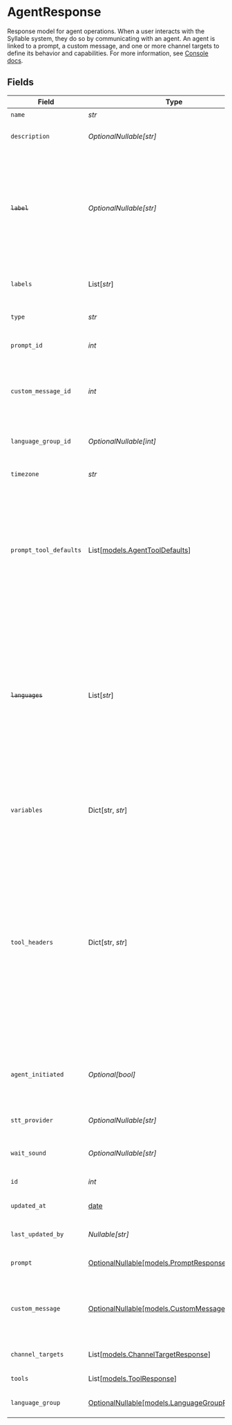 # AgentResponse

Response model for agent operations.
When a user interacts with the Syllable system, they do so by communicating with an agent.
An agent is linked to a prompt, a custom message, and one or more channel targets to define its
behavior and capabilities. For more information, see
[Console docs](https://docs.syllable.ai/workspaces/Agents).


## Fields

| Field                                                                                                                                                                                                                                                                                                                                                                 | Type                                                                                                                                                                                                                                                                                                                                                                  | Required                                                                                                                                                                                                                                                                                                                                                              | Description                                                                                                                                                                                                                                                                                                                                                           | Example                                                                                                                                                                                                                                                                                                                                                               |
| --------------------------------------------------------------------------------------------------------------------------------------------------------------------------------------------------------------------------------------------------------------------------------------------------------------------------------------------------------------------- | --------------------------------------------------------------------------------------------------------------------------------------------------------------------------------------------------------------------------------------------------------------------------------------------------------------------------------------------------------------------- | --------------------------------------------------------------------------------------------------------------------------------------------------------------------------------------------------------------------------------------------------------------------------------------------------------------------------------------------------------------------- | --------------------------------------------------------------------------------------------------------------------------------------------------------------------------------------------------------------------------------------------------------------------------------------------------------------------------------------------------------------------- | --------------------------------------------------------------------------------------------------------------------------------------------------------------------------------------------------------------------------------------------------------------------------------------------------------------------------------------------------------------------- |
| `name`                                                                                                                                                                                                                                                                                                                                                                | *str*                                                                                                                                                                                                                                                                                                                                                                 | :heavy_check_mark:                                                                                                                                                                                                                                                                                                                                                    | The agent name                                                                                                                                                                                                                                                                                                                                                        | Weather agent                                                                                                                                                                                                                                                                                                                                                         |
| `description`                                                                                                                                                                                                                                                                                                                                                         | *OptionalNullable[str]*                                                                                                                                                                                                                                                                                                                                               | :heavy_minus_sign:                                                                                                                                                                                                                                                                                                                                                    | The agent description                                                                                                                                                                                                                                                                                                                                                 | Agent for answering questions about weather.                                                                                                                                                                                                                                                                                                                          |
| ~~`label`~~                                                                                                                                                                                                                                                                                                                                                           | *OptionalNullable[str]*                                                                                                                                                                                                                                                                                                                                               | :heavy_minus_sign:                                                                                                                                                                                                                                                                                                                                                    | : warning: ** DEPRECATED **: This will be removed in a future release, please migrate away from it as soon as possible.<br/><br/>The agent label (DEPRECATED - use labels instead.)                                                                                                                                                                                   | Information                                                                                                                                                                                                                                                                                                                                                           |
| `labels`                                                                                                                                                                                                                                                                                                                                                              | List[*str*]                                                                                                                                                                                                                                                                                                                                                           | :heavy_minus_sign:                                                                                                                                                                                                                                                                                                                                                    | The agent labels                                                                                                                                                                                                                                                                                                                                                      | [<br/>"Information",<br/>"Weather"<br/>]                                                                                                                                                                                                                                                                                                                              |
| `type`                                                                                                                                                                                                                                                                                                                                                                | *str*                                                                                                                                                                                                                                                                                                                                                                 | :heavy_check_mark:                                                                                                                                                                                                                                                                                                                                                    | The agent type. Must be "ca_v1" currently.                                                                                                                                                                                                                                                                                                                            | ca_v1                                                                                                                                                                                                                                                                                                                                                                 |
| `prompt_id`                                                                                                                                                                                                                                                                                                                                                           | *int*                                                                                                                                                                                                                                                                                                                                                                 | :heavy_check_mark:                                                                                                                                                                                                                                                                                                                                                    | ID of the prompt associated with the agent                                                                                                                                                                                                                                                                                                                            | 1                                                                                                                                                                                                                                                                                                                                                                     |
| `custom_message_id`                                                                                                                                                                                                                                                                                                                                                   | *int*                                                                                                                                                                                                                                                                                                                                                                 | :heavy_check_mark:                                                                                                                                                                                                                                                                                                                                                    | Internal ID of the custom message that should be delivered at the beginning of a conversation with the agent                                                                                                                                                                                                                                                          | 1                                                                                                                                                                                                                                                                                                                                                                     |
| `language_group_id`                                                                                                                                                                                                                                                                                                                                                   | *OptionalNullable[int]*                                                                                                                                                                                                                                                                                                                                               | :heavy_minus_sign:                                                                                                                                                                                                                                                                                                                                                    | Internal ID of the language group associated with the agent                                                                                                                                                                                                                                                                                                           | 1                                                                                                                                                                                                                                                                                                                                                                     |
| `timezone`                                                                                                                                                                                                                                                                                                                                                            | *str*                                                                                                                                                                                                                                                                                                                                                                 | :heavy_check_mark:                                                                                                                                                                                                                                                                                                                                                    | The time zone in which the agent operates                                                                                                                                                                                                                                                                                                                             | America/New_York                                                                                                                                                                                                                                                                                                                                                      |
| `prompt_tool_defaults`                                                                                                                                                                                                                                                                                                                                                | List[[models.AgentToolDefaults](../models/agenttooldefaults.md)]                                                                                                                                                                                                                                                                                                      | :heavy_minus_sign:                                                                                                                                                                                                                                                                                                                                                    | Agent-level static parameter values for the agent's tools, overriding any tool-level defaults                                                                                                                                                                                                                                                                         | [<br/>{<br/>"default_values": [<br/>{<br/>"default_value": "fahrenheit",<br/>"field_name": "temperature_unit"<br/>}<br/>],<br/>"tool_name": "get_weather"<br/>}<br/>]                                                                                                                                                                                                 |
| ~~`languages`~~                                                                                                                                                                                                                                                                                                                                                       | List[*str*]                                                                                                                                                                                                                                                                                                                                                           | :heavy_minus_sign:                                                                                                                                                                                                                                                                                                                                                    | : warning: ** DEPRECATED **: This will be removed in a future release, please migrate away from it as soon as possible.<br/><br/>BCP 47 codes of languages the agent supports. (DEPRECATED - pass an empty list here and use language group ID to link agent to a language group instead.)                                                                            | [<br/>"en-US",<br/>"es-US"<br/>]                                                                                                                                                                                                                                                                                                                                      |
| `variables`                                                                                                                                                                                                                                                                                                                                                           | Dict[str, *str*]                                                                                                                                                                                                                                                                                                                                                      | :heavy_check_mark:                                                                                                                                                                                                                                                                                                                                                    | Custom context variables for the conversation session. Keys should be prefixed with "vars.".                                                                                                                                                                                                                                                                          | {<br/>"vars.location_name": "Main Street Pizza"<br/>}                                                                                                                                                                                                                                                                                                                 |
| `tool_headers`                                                                                                                                                                                                                                                                                                                                                        | Dict[str, *str*]                                                                                                                                                                                                                                                                                                                                                      | :heavy_check_mark:                                                                                                                                                                                                                                                                                                                                                    | Optional headers to include in tool calls for agent. (It is discouraged to use this field for "Authorization" headers, as values here are not encrypted. Instead, set up a service with either basic, bearer, or custom header auth; attach the appropriate tools to that service, and the attached tools will automatically use the auth configured on the service.) | {<br/>"some-header": "some-value"<br/>}                                                                                                                                                                                                                                                                                                                               |
| `agent_initiated`                                                                                                                                                                                                                                                                                                                                                     | *Optional[bool]*                                                                                                                                                                                                                                                                                                                                                      | :heavy_minus_sign:                                                                                                                                                                                                                                                                                                                                                    | Whether the agent initiates conversation with a user after the custom_message is delivered                                                                                                                                                                                                                                                                            | false                                                                                                                                                                                                                                                                                                                                                                 |
| `stt_provider`                                                                                                                                                                                                                                                                                                                                                        | *OptionalNullable[str]*                                                                                                                                                                                                                                                                                                                                               | :heavy_minus_sign:                                                                                                                                                                                                                                                                                                                                                    | Speech-to-text provider for the agent.                                                                                                                                                                                                                                                                                                                                | Google STT V2                                                                                                                                                                                                                                                                                                                                                         |
| `wait_sound`                                                                                                                                                                                                                                                                                                                                                          | *OptionalNullable[str]*                                                                                                                                                                                                                                                                                                                                               | :heavy_minus_sign:                                                                                                                                                                                                                                                                                                                                                    | Sound to play while waiting for a response from the LLM.                                                                                                                                                                                                                                                                                                              | No Sound                                                                                                                                                                                                                                                                                                                                                              |
| `id`                                                                                                                                                                                                                                                                                                                                                                  | *int*                                                                                                                                                                                                                                                                                                                                                                 | :heavy_check_mark:                                                                                                                                                                                                                                                                                                                                                    | Internal ID of the agent                                                                                                                                                                                                                                                                                                                                              | 1                                                                                                                                                                                                                                                                                                                                                                     |
| `updated_at`                                                                                                                                                                                                                                                                                                                                                          | [date](https://docs.python.org/3/library/datetime.html#date-objects)                                                                                                                                                                                                                                                                                                  | :heavy_check_mark:                                                                                                                                                                                                                                                                                                                                                    | Timestamp of most recent update                                                                                                                                                                                                                                                                                                                                       | 2024-01-01T00:00:00Z                                                                                                                                                                                                                                                                                                                                                  |
| `last_updated_by`                                                                                                                                                                                                                                                                                                                                                     | *Nullable[str]*                                                                                                                                                                                                                                                                                                                                                       | :heavy_check_mark:                                                                                                                                                                                                                                                                                                                                                    | Email of the user who last updated the agent                                                                                                                                                                                                                                                                                                                          | user@email.com                                                                                                                                                                                                                                                                                                                                                        |
| `prompt`                                                                                                                                                                                                                                                                                                                                                              | [OptionalNullable[models.PromptResponse]](../models/promptresponse.md)                                                                                                                                                                                                                                                                                                | :heavy_minus_sign:                                                                                                                                                                                                                                                                                                                                                    | The prompt associated with the agent.                                                                                                                                                                                                                                                                                                                                 |                                                                                                                                                                                                                                                                                                                                                                       |
| `custom_message`                                                                                                                                                                                                                                                                                                                                                      | [OptionalNullable[models.CustomMessageResponse]](../models/custommessageresponse.md)                                                                                                                                                                                                                                                                                  | :heavy_minus_sign:                                                                                                                                                                                                                                                                                                                                                    | The message associated with the agent. Will be delivered as a greeting at the beginning of a conversation.                                                                                                                                                                                                                                                            |                                                                                                                                                                                                                                                                                                                                                                       |
| `channel_targets`                                                                                                                                                                                                                                                                                                                                                     | List[[models.ChannelTargetResponse](../models/channeltargetresponse.md)]                                                                                                                                                                                                                                                                                              | :heavy_minus_sign:                                                                                                                                                                                                                                                                                                                                                    | Channel targets associated with the agent                                                                                                                                                                                                                                                                                                                             |                                                                                                                                                                                                                                                                                                                                                                       |
| `tools`                                                                                                                                                                                                                                                                                                                                                               | List[[models.ToolResponse](../models/toolresponse.md)]                                                                                                                                                                                                                                                                                                                | :heavy_minus_sign:                                                                                                                                                                                                                                                                                                                                                    | Tools associated with the agent                                                                                                                                                                                                                                                                                                                                       |                                                                                                                                                                                                                                                                                                                                                                       |
| `language_group`                                                                                                                                                                                                                                                                                                                                                      | [OptionalNullable[models.LanguageGroupResponse]](../models/languagegroupresponse.md)                                                                                                                                                                                                                                                                                  | :heavy_minus_sign:                                                                                                                                                                                                                                                                                                                                                    | The language group associated with the agent                                                                                                                                                                                                                                                                                                                          |                                                                                                                                                                                                                                                                                                                                                                       |